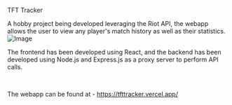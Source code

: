 TFT Tracker
<br>



A hobby project being developed leveraging the Riot API, the webapp allows the user to view any player's match history as well as their statistics.
<br>
![Image](https://github.com/user-attachments/assets/ce68119f-f6dc-4e6d-bd39-64301ed7b620)


The frontend has been developed using React, and the backend has been developed using Node.js and Express.js as a proxy server to perform API calls.

<br>


The webapp can be found at - https://tfttracker.vercel.app/

<br>
 
 
